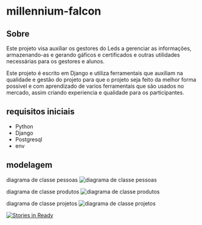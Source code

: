 # millennium-falcon

## Sobre
Este projeto visa auxiliar os gestores do Leds a gerenciar as informações, armazenando-as e gerando gáficos e certificados e outras utilidades necessárias para os gestores e alunos.

Este projeto é escrito em Django e utiliza ferramentais que auxiliam na qualidade e gestão do projeto para que o projeto seja feito da melhor forma possivel e com aprendizado de varios ferramentais que são usados no mercado, assim criando experiencia e qualidade para os participantes.

## requisitos iniciais

 - Python
 - Django
 - Postgresql
 - env
## modelagem

diagrama de classe pessoas
![diagrama de classe pessoas](https://github.com/icarodgl/millennium-falcon/blob/master/docs/diagrama%20class%20pessoas.png)

diagrama de classe produtos
![diagrama de classe produtos](https://github.com/icarodgl/millennium-falcon/blob/master/docs/diagrama%20class%20produto.png)

diagrama de classe projetos
![diagrama de classe projetos](https://github.com/icarodgl/millennium-falcon/blob/master/docs/diagrama%20class%20projeto.png)

[![Stories in Ready](https://badge.waffle.io/LEDS/millennium-falcon.svg?label=ready&title=Ready)](http://waffle.io/LEDS/millennium-falcon)

